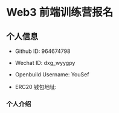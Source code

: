 # Web3 前端训练营报名

## 个人信息

* Github ID: 964674798

* Wechat ID: dxg_wyygpy

* Openbuild Username: YouSef

* ERC20 钱包地址: 

### 个人介绍


